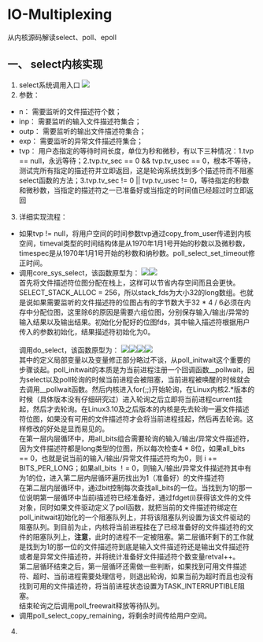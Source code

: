 # IO-Multiplexing
从内核源码解读select、poll、epoll
## 一、 select内核实现
1. select系统调用入口
![](select/1.jpg)
2. 参数：
 - n： 需要监听的文件描述符个数；
 - inp： 需要监听的输入文件描述符集合；
 - outp： 需要监听的输出文件描述符集合；
 - exp： 需要监听的异常文件描述符集合；
 - tvp： 用户态指定的等待时间长度，单位为秒和微秒，有以下三种情况：1.tvp == null，永远等待；2.tvp.tv_sec == 0 && tvp.tv_usec == 0，根本不等待，测试完所有指定的描述符并立即返回，这是轮询系统找到多个描述符而不阻塞select函数的方法；3.tvp.tv_sec != 0 || tvp.tv_usec != 0，等待指定的秒数和微秒数，当指定的描述符之一已准备好或当指定的时间值已经超过时立即返回
3. 详细实现流程：
 - 如果tvp != null，将用户空间的时间参数tvp通过copy_from_user传递到内核空间，timeval类型的时间结构体是从1970年1月1号开始的秒数以及微秒数，timespec是从1970年1月1号开始的秒数和纳秒数。poll_select_set_timeout修正时间。
 - 调用core_sys_select，该函数原型为：
 ![](select/2.jpg)![](select/3.jpg)<br/>
 首先将文件描述符位图分配在栈上，这样可以节省内存空间而且会更快。SELECT_STACK_ALLOC = 256，所以stack_fds为大小32的long数组。也就是说如果需要监听的文件描述符的位图占有的字节数大于32 * 4 / 6必须在内存中分配位图，这里除6的原因是需要六组位图，分别保存输入/输出/异常的输入结果以及输出结果。初始化分配好的位图fds，其中输入描述符根据用户传入的参数初始化，结果描述符初始化为0。<br/><br/>
 调用do_select，该函数原型为：
 ![](select/4.jpg)![](select/5.jpg)![](select/6.jpg)![](select/7.jpg)<br/>
 其中的定义局部变量以及变量修正部分略过不谈，从poll_initwait这个重要的步骤谈起。poll_initwait的本质是为当前进程注册一个回调函数__pollwait，因为select以及poll轮询的时候当前进程会被阻塞，当前进程被唤醒的时候就会去调用__pollwait函数。然后内核进入for(;;)开始轮询，在Linux内核2.*版本的时候（具体版本没有仔细研究过）进入轮询之后立即将当前进程current挂起，然后才去轮询。在Linux3.10及之后版本的内核是先去轮询一遍文件描述符位图，如果没有可用的文件描述符才会将当前进程挂起，然后再去轮询。这样修改的好处是显而易见的。<br/>
 在第一层内层循环中，用all_bits组合需要轮询的输入/输出/异常文件描述符，因为文件描述符都是long类型的位图，所以每次检查4 * 8位，如果all_bits == 0，也就是说当前的输入/输出/异常文件描述符均为0，则 i += BITS_PER_LONG；如果all_bits ！= 0，则输入/输出/异常文件描述符其中有为1的位，进入第二层内层循环遍历找出为1（准备好）的文件描述符<br/>
 在第二层内层循环中，通过bit控制每次查找all_bits的一位。当找到为1的那一位说明第一层循环中当前i描述符已经准备好，通过fdget(i)获得该文件的文件对象，同时如果文件驱动定义了poll函数，就把当前的文件描述符绑定在poll_initwait初始化的一个阻塞队列上，并将该阻塞队列设置为该文件驱动的阻塞队列。到目前为止，内核将当前进程挂在了已经准备好的文件描述符的文件的阻塞队列上，**注意**，此时的进程不一定被阻塞。第二层循环剩下的工作就是找到为1的那一位的文件描述符到底是输入文件描述符还是输出文件描述符或者是异常文件描述符，并将统计准备好文件描述符个数变量retval++。<br/>
 第二层循环结束之后，第一层循环还需做一些判断，如果找到可用文件描述符、超时、当前进程需要处理信号，则退出轮询，如果当前为超时而且也没有找到可用的文件描述符，将当前进程状态设置为TASK_INTERRUPTIBLE阻塞。<br/>
 结束轮询之后调用poll_freewait释放等待队列。
 - 调用poll_select_copy_remaining，将剩余时间传给用户空间。
4. 